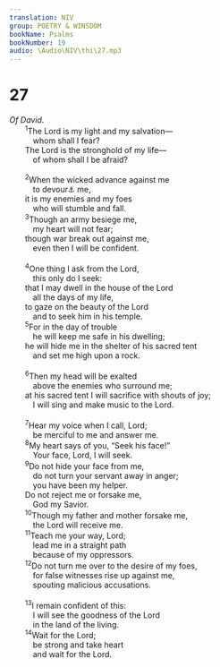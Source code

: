 ```yaml
---
translation: NIV
group: POETRY & WINSDOM
bookName: Psalms 
bookNumber: 19
audio: \Audio\NIV\thi\27.mp3
---
```


<div class="title"><h1>27</h1><i>Of David.</i></div>
<span class="verse thi_27_1">  <sup>1</sup>The Lord is my light and my salvation— <br/>   whom shall I fear? <br/>  The Lord is the stronghold of my life— <br/>   of whom shall I be afraid? <br/><br/></span>
<span class="verse thi_27_2">  <sup>2</sup>When the wicked advance against me <br/>   to devour<a data-toggle="tooltip" data-placement="bottom" title="Or slander">⚓</a> me, <br/>  it is my enemies and my foes <br/>   who will stumble and fall. <br/></span>
<span class="verse thi_27_3">  <sup>3</sup>Though an army besiege me, <br/>   my heart will not fear; <br/>  though war break out against me, <br/>   even then I will be confident. <br/><br/></span>
<span class="verse thi_27_4">  <sup>4</sup>One thing I ask from the Lord, <br/>   this only do I seek: <br/>  that I may dwell in the house of the Lord<br/>   all the days of my life, <br/>  to gaze on the beauty of the Lord<br/>   and to seek him in his temple. <br/></span>
<span class="verse thi_27_5">  <sup>5</sup>For in the day of trouble <br/>   he will keep me safe in his dwelling; <br/>  he will hide me in the shelter of his sacred tent <br/>   and set me high upon a rock. <br/><br/></span>
<span class="verse thi_27_6">  <sup>6</sup>Then my head will be exalted <br/>   above the enemies who surround me; <br/>  at his sacred tent I will sacrifice with shouts of joy; <br/>   I will sing and make music to the Lord. <br/><br/></span>
<span class="verse thi_27_7">  <sup>7</sup>Hear my voice when I call, Lord; <br/>   be merciful to me and answer me. <br/></span>
<span class="verse thi_27_8">  <sup>8</sup>My heart says of you, “Seek his face!” <br/>   Your face, Lord, I will seek. <br/></span>
<span class="verse thi_27_9">  <sup>9</sup>Do not hide your face from me, <br/>   do not turn your servant away in anger; <br/>   you have been my helper. <br/>  Do not reject me or forsake me, <br/>   God my Savior. <br/></span>
<span class="verse thi_27_10">  <sup>10</sup>Though my father and mother forsake me, <br/>   the Lord will receive me. <br/></span>
<span class="verse thi_27_11">  <sup>11</sup>Teach me your way, Lord; <br/>   lead me in a straight path <br/>   because of my oppressors. <br/></span>
<span class="verse thi_27_12">  <sup>12</sup>Do not turn me over to the desire of my foes, <br/>   for false witnesses rise up against me, <br/>   spouting malicious accusations. <br/><br/></span>
<span class="verse thi_27_13">  <sup>13</sup>I remain confident of this: <br/>   I will see the goodness of the Lord<br/>   in the land of the living. <br/></span>
<span class="verse thi_27_14">  <sup>14</sup>Wait for the Lord; <br/>   be strong and take heart <br/>   and wait for the Lord. <br/></span>
